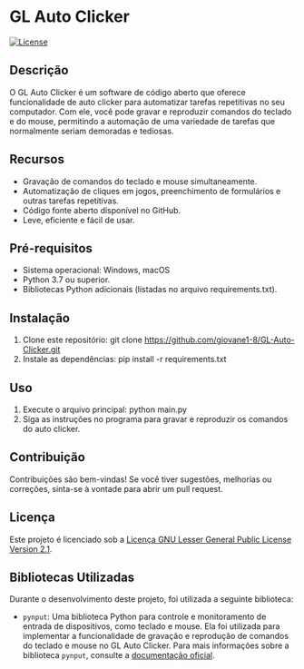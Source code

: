 # GL Auto Clicker

[![License](https://img.shields.io/badge/license-MIT-blue.svg)](https://github.com/seu-usuario/seu-repositorio/LICENSE)

## Descrição

O GL Auto Clicker é um software de código aberto que oferece funcionalidade de auto clicker para automatizar tarefas repetitivas no seu computador. Com ele, você pode gravar e reproduzir comandos do teclado e do mouse, permitindo a automação de uma variedade de tarefas que normalmente seriam demoradas e tediosas.

## Recursos

- Gravação de comandos do teclado e mouse simultaneamente.
- Automatização de cliques em jogos, preenchimento de formulários e outras tarefas repetitivas.
- Código fonte aberto disponível no GitHub.
- Leve, eficiente e fácil de usar.

## Pré-requisitos

- Sistema operacional: Windows, macOS
- Python 3.7 ou superior.
- Bibliotecas Python adicionais (listadas no arquivo requirements.txt).

## Instalação

1. Clone este repositório:
   git clone https://github.com/giovane1-8/GL-Auto-Clicker.git
2. Instale as dependências:
   pip install -r requirements.txt

## Uso

1. Execute o arquivo principal:
   python main.py
2. Siga as instruções no programa para gravar e reproduzir os comandos do auto clicker.

## Contribuição

Contribuições são bem-vindas! Se você tiver sugestões, melhorias ou correções, sinta-se à vontade para abrir um pull request.

## Licença

Este projeto é licenciado sob a [Licença GNU Lesser General Public License Version 2.1](https://www.gnu.org/licenses/lgpl-2.1.html).

## Bibliotecas Utilizadas

Durante o desenvolvimento deste projeto, foi utilizada a seguinte biblioteca:

- `pynput`: Uma biblioteca Python para controle e monitoramento de entrada de dispositivos, como teclado e mouse. Ela foi utilizada para implementar a funcionalidade de gravação e reprodução de comandos do teclado e mouse no GL Auto Clicker. Para mais informações sobre a biblioteca `pynput`, consulte a [documentação oficial](https://pynput.readthedocs.io/).
